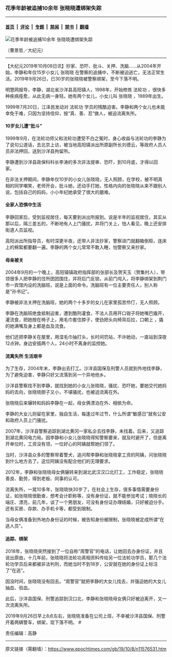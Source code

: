 ### 花季年龄被追捕10余年 张晓晓遭绑架失踪

---

#### [首页](../../../..?n11576531) &nbsp;|&nbsp; [评论](../../../../../epoch-comment?n11576531) &nbsp;|&nbsp; [专题](../../../../../epoch-special?n11576531) &nbsp;|&nbsp; [禁闻](../../../../../epoch-news?n11576531) &nbsp;|&nbsp; [禁书](../../../../../books?n11576531) &nbsp;|&nbsp; [翻墙](https://github.com/gfw-breaker/nogfw/blob/master/README.md?n11576531)


<div><img alt="花季年龄被追捕10余年 张晓晓遭绑架失踪" class="attachment-djy_600_400 size-djy_600_400 wp-post-image" src="https://i.epochtimes.com/assets/uploads/2019/10/1204110515531567-600x400.jpg"/>
<div class="caption">
 <p>
  （曹景哲／大纪元）
 </p>
</div></div><hr/><div class="post_content" id="artbody" itemprop="articleBody">
 <!-- article content begin -->
 <p>
  【大纪元2019年10月08日讯】抄家、恐吓、批斗、关押、洗脑……从2004年开始，李静和年仅15岁小女儿
  <ok href="https://www.epochtimes.com/gb/tag/%E5%BC%A0%E6%99%93%E6%99%93.html">
   张晓晓
  </ok>
  在警察的追捕中，不断被迫逃亡，无法正常生活。2019年9月26日，已30岁的张晓晓被警察绑架，至今下落不明。
 </p>
 <p class="p3">
  <span class="s1">
   明慧网报导，李静，湖北省沙洋县高阳镇人，1998年，开始修炼
   <ok href="https://www.epochtimes.com/gb/tag/%E6%B3%95%E8%BD%AE%E5%8A%9F.html">
    法轮功
   </ok>
   ，很快多种疾病痊愈，从此无病一身轻。她有两个女儿，小女儿叫
   <ok href="https://www.epochtimes.com/gb/tag/%E5%BC%A0%E6%99%93%E6%99%93.html">
    张晓晓
   </ok>
   ，1989年出生。
  </span>
 </p>
 <p class="p3">
  <span class="s1">
   1999年7月20日，江泽民发动对
   <ok href="https://www.epochtimes.com/gb/tag/%E6%B3%95%E8%BD%AE%E5%8A%9F.html">
    法轮功
   </ok>
   学员的残酷迫害。李静和两个女儿也未能幸免于难，只因为坚持信仰，按“真、善、忍”做人，被迫流离失所。
  </span>
 </p>
 <h4 class="p5">
  <span class="s1">
   <b>
    10岁女儿遭“批斗”
   </b>
  </span>
 </h4>
 <p class="p5">
  <span class="s1">
   1999年9月，在法轮功师父和法轮功遭受不白之冤时，身心收益与法轮功的李静为了说句公道话，去北京上访，被当地高阳镇派出所原副所长刘德云，等政府人员人员非法押回，送到沙洋县拘留所。
  </span>
 </p>
 <p class="p5">
  <span class="s1">
   李静遭到沙洋县政保科科长李涛的多次非法提审、恐吓，到10月底，才得以回家。
  </span>
 </p>
 <p class="p5">
  <span class="s1">
   在非法关押期间，李静年仅10岁的小女儿张晓晓，无人照顾，在学校，被不明真相的同学嘲笑，老师开会，批斗她，还动手打她，性格内向的张晓晓从来不跟别人说，包括自己的妈妈，小小年纪她承受了很大的磨难。
  </span>
 </p>
 <h4 class="p5">
  <span class="s1">
   <b>
    全家人恐惧中生活
   </b>
  </span>
 </h4>
 <p class="p5">
  <span class="s1">
   李静回家后，受到监视居住，每天要到派出所报到。说是半年的监视居住，其实从那以后，隔三差五的，不断地有人上门骚扰，并将门关上，怕人看见，晚上还安排街道人员监视。
  </span>
 </p>
 <p class="p5">
  <span class="s1">
   高阳派出所指导员，有时深更半夜，还带人非法抄家，警察进门就翻箱倒柜，连床上的棉絮都要翻一遍。李静的两个女儿常常不敢入睡，怕警察又来抄家。
  </span>
 </p>
 <h4 class="p5">
  <span class="s1">
   <b>
    母亲被关
   </b>
  </span>
 </h4>
 <p class="p5">
  <span class="s1">
   2004年9月的一个晚上，高阳镇镇政府指挥部的张部长及贺天玉（贺集村人），带领很多人把李静的住所团团围住，并将后门反锁，从前门闯入，将李静绑架到荆门市一宾馆内设的洗脑班，说是上面的命令。洗脑班有一位主要责任人，别人称是“孙书记”。
  </span>
 </p>
 <p class="p5">
  <span class="s1">
   李静被非法关押在洗脑班，她的两个十多岁的女儿在家里孤苦伶仃，无人照顾。
  </span>
 </p>
 <p class="p5">
  <span class="s1">
   李静在洗脑班绝食抵制迫害，遭到酷刑灌食，不法人员用开口钳子将她嘴巴撬开，灌流食，把她按在椅子上，用毛巾套住脖子，使劲把头向椅背后拉，口朝上 ，撬的她满嘴及身上都是血及流食。
  </span>
 </p>
 <p class="p5">
  <span class="s1">
   他们还把李静关在屋里，用湿毛巾抽打头，长时间罚站，不许她动，一直站到深夜12点钟。身边安插两个人，24小时不离身的监控她。
  </span>
 </p>
 <h4 class="p5">
  <span class="s1">
   <b>
    流离失所 生活艰辛
   </b>
  </span>
 </h4>
 <p class="p5">
  <span class="s1">
   为了生存，2004年末，李静出去打工。沙洋县国保及刑警人员就到外地找李静，为了避免迫害，李静只好又流落到另一个异地他乡。
  </span>
 </p>
 <p class="p5">
  <span class="s1">
   沙洋县警察找不到李静，就找到她的小女儿张晓晓，骚扰、恐吓她，要她交代她妈妈的去向，张晓晓胆子又小，不堪骚扰，也被迫流离在外。
  </span>
 </p>
 <p class="p5">
  <span class="s1">
   张晓晓后来辗转和妈妈李静在一起，母女俩漂泊在外、相依为命。
  </span>
 </p>
 <p class="p5">
  <span class="s1">
   李静的大女儿则留在家里，独自生活，每逢过年过节，什么所谓“敏感日”就有公安和政府人员上门骚扰。
  </span>
 </p>
 <p class="p5">
  <span class="s1">
   2007年，沙洋县警察追踪到湖北黄冈一家私企去找李静，未找着。后来，又追踪到湖北黄冈电力局。因李静和小女儿张晓晓得知警察要来，就及时避开了，但是离开单位时，工资没有领，一位好心的阿姨就帮她们领了。
  </span>
 </p>
 <p class="p5">
  <span class="s1">
   当时，沙洋县众多的警察带着警犬，追问帮李静和张晓晓拿工资的阿姨，问张晓晓到什么地方去了。这位阿姨没有配合他们的无理要求。
  </span>
 </p>
 <p class="p5">
  <span class="s1">
   2012年，李静和张晓晓母女俩辗转来到湖北武汉汉口北打工，工作稳定，张晓晓善良、勤劳，得到老板、同事的认可。
  </span>
 </p>
 <p class="p5">
  <span class="s1">
   流离失所，一晃10多年，张晓晓快30岁了，在社会上生存，很多事情需要身份证，如张晓晓很勤奋，想考会计职称等，没有身份证，就不能参加考试；晓晓长的端庄、漂亮，前几年，谈了一个男朋友，可没有身份证办理结婚，只好被迫分手。还有买房、存款、办手机卡等，都受到限制。
  </span>
 </p>
 <p class="p5">
  <span class="s1">
   当母女俩准备到外地办身份证的时候，被告知身份被限制，张晓晓被定成所谓“在逃人员”。
  </span>
 </p>
 <h4 class="p5">
  <span class="s1">
   <b>
    追踪、绑架
   </b>
  </span>
 </h4>
 <p class="p5">
  <span class="s1">
   2018年，张晓晓突然接到了一位自称“周警官”的电话，让她回去办身份证，并且说出原由，十几年前，张晓晓将法轮功真相资料传给另一位法轮功学员，那几个法轮功学员后来都被非法判刑，而她当时不到18岁，公安就在她的身份证上标注了“在逃”。
  </span>
 </p>
 <p class="p5">
  <span class="s1">
   因没时间，张晓晓没有回去。“周警官”就把李静的大女儿找去，并强迫她的大女儿抽血、验血。
  </span>
 </p>
 <p class="p5">
  <span class="s1">
   此后，沙洋县国保、刑警追踪到汉口北，李静和张晓晓母女俩只好被迫离开，又一次流离失所。
  </span>
 </p>
 <p class="p5">
  <span class="s1">
   2019年9月26日早上8点左右，张晓晓准备在公司上班，不幸被沙洋县国保、刑警开着两辆警车，绑架，现下落不明。 #
  </span>
 </p>
 <p class="p5">
  责任编辑：高静
 </p>
 <!-- article content end -->
 <div id="below_article_ad">
 </div>
</div>


---

原文链接（需翻墙）：https://www.epochtimes.com/gb/19/10/8/n11576531.htm